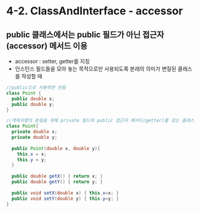 # 4-2. ClassAndInterface - accessor

## public 클래스에서는 public 필드가 아닌 접근자(accessor) 메서드 이용

- accessor : setter, getter를 지칭
- 인스턴스 필드들을 모아 놓는 목적으로만 사용되도록 본래의 의미가 변질된 클래스를 작성할 때

```java
//public으로 사용하면 안됨
class Point {
  public double x;
  public double y;
}

//객체지향의 본질을 위해 private 필드와 public 접근자 메서드(getter)를 갖는 클래스로 변경
class Point{
  private double x;
  private double y;
  
  public Point(double x, double y){
    this.x = x;
    this.y = y;
  }
  
  public double getX() { return x; }
  public double getY() { return y; }
  
  public void setX(double x) { this.x=x; }
  public void setY(double y) { this.y=y; }
}
```
